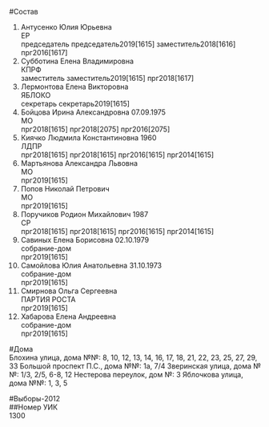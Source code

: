 #Состав  
1. Антусенко Юлия Юрьевна  
    ЕР  
    председатель председатель2019[1615] заместитель2018[1616] прг2016[1617]  
2. Субботина Елена Владимировна  
    КПРФ  
    заместитель заместитель2019[1615] прг2018[1617]  
3. Лермонтова Елена Викторовна  
    ЯБЛОКО  
    секретарь секретарь2019[1615]  
4. Бойцова Ирина Александровна 07.09.1975  
    МО  
    прг2018[1615] прг2018[2075] прг2016[2075]  
5. Киячко Людмила Константиновна 1960  
    ЛДПР  
    прг2018[1615] прг2018[1615] прг2016[1615] прг2014[1615]  
6. Мартьянова Александра Львовна  
    МО  
    прг2019[1615]  
7. Попов Николай Петрович  
    МО  
    прг2019[1615]  
8. Поручиков Родион Михайлович 1987  
    СР  
    прг2018[1615] прг2018[1615] прг2016[1615] прг2014[1615]  
9. Савиных Елена Борисовна 02.10.1979  
    собрание-дом  
    прг2019[1615]  
10. Самойлова Юлия Анатольевна 31.10.1973  
    собрание-дом  
    прг2019[1615]  
11. Смирнова Ольга Сергеевна  
    ПАРТИЯ РОСТА  
    прг2019[1615]  
12. Хабарова Елена Андреевна  
    собрание-дом  
    прг2019[1615]  
  
#Дома  
Блохина улица, дома №№: 8, 10, 12, 13, 14, 16, 17, 18, 21, 22, 23, 25, 27, 29, 33 Большой проспект П.С., дома №№: 1а, 7/4 Зверинская улица, дома №№: 1/3, 2/5, 6-8, 12 Нестерова переулок, дом №: 3 Яблочкова улица, дома №№: 1, 3, 5  
  
#Выборы-2012  
##Номер УИК  
1300  
